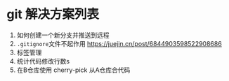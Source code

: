 # git 解决方案列表

1. 如何创建一个新分支并推送到远程
2. `.gitignore`文件不起作用 https://juejin.cn/post/6844903598522908686
3. 标签管理
4. 统计代码修改行数s
5. 在B仓库使用 cherry-pick 从A仓库合代码

